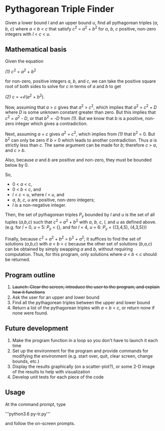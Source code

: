 # Pythagorean Triple Finder

Given a lower bound  *l* and an upper bound *u*, find all pythagorean triples (*a*, *b*, *c*) where *a* &lt; *b* &lt; *c* that satisfy *c*<sup>2</sup> = *a*<sup>2</sup> + *b*<sup>2</sup> for *a*, *b*, *c* positive, non-zero integers with *l* &lt; *c* &lt; *u*.

## Mathematical basis

Given the equation

*(1)* *c*<sup>2</sup> = *a*<sup>2</sup> + *b*<sup>2</sup>

for non-zero, positive integers *a*, *b*, and *c*, we can take the positive square root of both sides to solve for *c* in terms of *a* and *b* to get

*(2)* *c* = +&radic;(*a*<sup>2</sup> + *b*<sup>2</sup>).

Now, assuming that *a* &gt; *c* gives that *a*<sup>2</sup> &gt; *c*<sup>2</sup>, which implies that *a*<sup>2</sup> = *c*<sup>2</sup> + *D* where *D* is some unknown constant greater than zero. But this implies that *c*<sup>2</sup> = *a*<sup>2</sup> - *D*, or that *b*<sup>2</sup> = -*D* from *(1)*. But we know that *b* is a positive, non-zero integer which gives a contradiction.

Next, assuming *a* = *c* gives *a*<sup>2</sup> = *c*<sup>2</sup>, which implies from *(1)* that *b*<sup>2</sup> = 0. But *b*<sup>2</sup> can only be zero if *b* = 0 which leads to another contradiction. Thus *a* is strictly less than *c*. The same argument can be made for *b*; therefore *c* > *a*, and *c* > *b*.
      
Also, because *a* and *b* are positive and non-zero, they must be bounded below by 0.

So,
* 0 &lt; *a* &lt; c,
* 0 &lt; *b* &lt; *c*, and
* *l* &lt; *c* &lt; *u*, where *l* < *u*, and
* *a*, *b*, *c*, *u* are positive, non-zero integers;
* *l* is a non-negative integer.

Then, the set of pythagorean triples *P<sub>y</sub>* bounded by *l* and *u* is the set of all tuples (*a*,*b*,*c*) such that *c*<sup>2</sup> = *a*<sup>2</sup> + *b*<sup>2</sup>  with *a*, *b*, *c*, *l*, and *u* as defined above. (e.g. for *l* = 0, *u* = 5: *P<sub>y</sub>* = {}, and for *l* = 4, *u* = 6: *P<sub>y</sub>* = {(3,4,5), (4,3,5)})

Finally, because *c*<sup>2</sup> = *a*<sup>2</sup> + *b*<sup>2</sup> = *b*<sup>2</sup> + *a*<sup>2</sup>; it suffices to find the set of solutions (*a*,*b*,*c*) with *a* &lt; *b* &lt; *c* because the other set of solutions (*b*,*a*,*c*) can be obtained by simply swapping *a* and *b*, without requiring computation. Thus, for this program, only solutions where *a* &lt; *b* &lt; *c* should be returned.

## Program outline

1. ~~Launch: Clear the screen, introduce the user to the program, and explain how it functions~~
2. Ask the user for an upper and lower bound
3. Find all the pythagorean triples between the upper and lower bound
4. Return a list of the pythagorean triples with *a* &lt; *b* &lt; *c*, or return none if none were found.

## Future development

1. Make the program function in a loop so you don't have to launch it each time
2. Set up the environment for the program and provide commands for modifying the environment (e.g. start over, quit, clear screen, change bounds, etc.)
3. Display the results graphically (on a scatter-plot?), or some 2-D image of the results to help with visualization
4. Develop unit tests for each piece of the code


## Usage
At the command prompt, type

'''python3.6 py-tr.py'''

and follow the on-screen prompts.